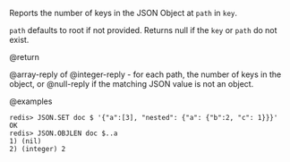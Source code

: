Reports the number of keys in the JSON Object at `path` in `key`.

`path` defaults to root if not provided. Returns null if the `key` or `path` do not exist.

@return

@array-reply of @integer-reply - for each path, the number of keys in the object, or @null-reply if the matching JSON value is not an object.

@examples

```
redis> JSON.SET doc $ '{"a":[3], "nested": {"a": {"b":2, "c": 1}}}'
OK
redis> JSON.OBJLEN doc $..a
1) (nil)
2) (integer) 2
```

